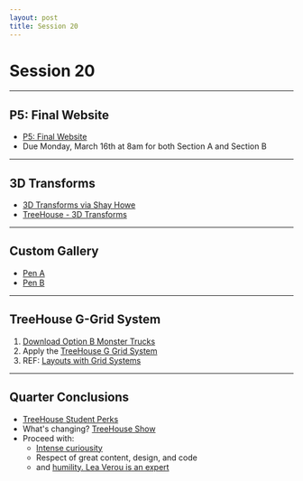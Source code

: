 ```yaml
---
layout: post
title: Session 20
---
```


# Session 20

---

## P5: Final Website

* [P5: Final Website](/368/p5-final-website)
* Due Monday, March 16th at 8am for both Section A and Section B

---

## 3D Transforms 

* [3D Transforms via Shay Howe](http://learn.shayhowe.com/advanced-html-css/css-transforms/#three-dimensional-transforms)
* [TreeHouse - 3D Transforms](https://teamtreehouse.com/library/css-beyond-the-basics/understanding-css-transitions-and-transforms/3d-transforms-perspective-and-rotate3d)

---

## Custom Gallery

* [Pen A](http://codepen.io/manikoth/pen/ZYGogK)
* [Pen B](http://codepen.io/manikoth/pen/Kwpvqw)

---

## TreeHouse G-Grid System

1. [Download Option B Monster Trucks](https://github.com/vcd/option-b)
2. Apply the [TreeHouse G Grid System](https://github.com/Guilh/G-Grid)
3. REF: [Layouts with Grid Systems](https://teamtreehouse.com/library/css-layout-techniques/grid-layout/)

---

## Quarter Conclusions

* [TreeHouse Student Perks](http://teamtreehouse.com/perks)
* What's changing? [TreeHouse Show](http://teamtreehouse.com/library/the-treehouse-show)
* Proceed with:
  * [Intense curiousity](http://www.webdesignerdepot.com/2015/01/css-you-can-get-excited-about-in-2015/)
  * Respect of great content, design, and code
  * and [humility. Lea Verou is an expert](https://vimeo.com/70171266)


